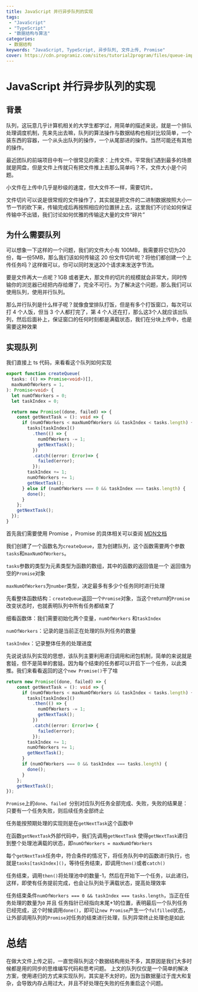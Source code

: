 ```yaml
---
title: JavaScript 并行异步队列的实现
tags:
 - "JavaScript"
 - "TypeScript"
 - "数据结构与算法"
categories: 
 - 数据结构
keywords: "JavaScript, TypeScript, 异步队列, 文件上传, Promise"
cover: https://cdn.programiz.com/sites/tutorial2program/files/queue-implementation.png
---
```


# JavaScript 并行异步队列的实现

## 背景

队列，这玩意几乎计算机相关的大学生都学过，用简单的描述来说，就是一个排队处理调度机制，先来先出去嘛，队列的算法操作与数据结构也相对比较简单，一个装东西的容器，一个从头出队列的操作，一个从尾部进的操作。当然可能还有其他的操作。

最近团队的前端项目中有一个很常见的需求：上传文件。平常我们遇到最多的场景就是网盘，但是文件上传就只有把文件推上去那么简单吗？不，文件大小是个问题。

小文件在上传中几乎是秒级的速度，但大文件不一样，需要切片。

文件切片可以说是很常规的文件操作了，其实就是把文件的二进制数据按照大小一节一节的砍下来，传输完成后再按照相应的位置拼上去，这里我们不讨论如何保证传输中不出错，我们讨论如何优雅的传输这大量的文件“碎片”

## 为什么需要队列

可以想象一下这样的一个问题，我们的文件大小有 100MB，我需要将它切为20份，每一份5MB，那么我们该如何传输这 20 份文件切片呢？将他们都创建一个上传任务吗？这样做可以，你可以同时发送20个请求来发送字节流。

要是文件再大一点呢？1GB 或者更大，那文件的切片的规模就会非常大，同时传输你的浏览器已经把内存给爆了，完全不可行。为了解决这个问题，那么我们可以使用队列，使用并行队列。

那么并行队列是什么样子呢？就像食堂排队打饭，但是有多个打饭窗口，每次可以打 4 个人饭，但当 3 个人都打完了，第 4 个人还在打，那么这3个人就应该出队列，然后后面补上，保证窗口的任何时刻都是满载状态，我们在分块上传中，也是需要这种效果

## 实现队列

我们直接上 ts 代码，来看看这个队列如何实现

```typescript
export function createQueue(
  tasks: (() => Promise<void>)[],
  maxNumOfWorkers = 1,
): Promise<void> {
  let numOfWorkers = 0;
  let taskIndex = 0;

  return new Promise((done, failed) => {
    const getNextTask = (): void => {
      if (numOfWorkers < maxNumOfWorkers && taskIndex < tasks.length) {
        tasks[taskIndex]()
          .then(() => {
            numOfWorkers -= 1;
            getNextTask();
          })
          .catch((error: Error)=> {
            failed(error);
          });
        taskIndex += 1;
        numOfWorkers += 1;
        getNextTask();
      } else if (numOfWorkers === 0 && taskIndex === tasks.length) {
        done();
      }
    };
    getNextTask();
  });
}
```

首先我们需要使用 Promise ，Promise 的具体相关可以查阅 [MDN文档](https://developer.mozilla.org/zh-CN/docs/Web/JavaScript/Reference/Global_Objects/Promise)

我们创建了一个函数名为`createQueue`，意为创建队列，这个函数需要两个参数`tasks`和`maxNumOfWorkers`。

`tasks`参数的类型为元素类型为函数的数组，其中的函数的返回值是一个 返回值为空的`Promise`对象

`maxNumOfWorkers`为`number`类型，决定最多有多少个任务同时进行处理

先看整体函数结构：`createQueue`返回一个`Promise`对象，当这个return的`Promise`改变状态时，也就表明队列中所有任务都结束了

细看函数体：我们需要初始化两个变量，`numOfWorkers` 和`taskIndex`

`numOfWorkers`：记录的是当前正在处理的队列任务的数量

`taskIndex`：记录整体任务的处理进度

先说说该队列实现的思想，该队列主要利用递归调用和闭包机制，简单的来说就是套娃，但不是简单的套娃。因为每个结束的任务都可以开启下一个任务，以此类推。我们来看看返回的这个`new Promise()`干了啥

```typescript
return new Promise((done, failed) => {
    const getNextTask = (): void => {
      if (numOfWorkers < maxNumOfWorkers && taskIndex < tasks.length) {
        tasks[taskIndex]()
          .then(() => {
            numOfWorkers -= 1;
            getNextTask();
          })
          .catch((error: Error)=> {
            failed(error);
          });
        taskIndex += 1;
        numOfWorkers += 1;
        getNextTask();
      } 
      if (numOfWorkers === 0 && taskIndex === tasks.length) {
        done();
      }
    };
    getNextTask();
});
```

`Promise`上的`done`、`failed `分别对应队列任务全部完成、失败，失败的结果是：只要有一个任务失败，则后续任务全部终止

任务能按预期处理的实现则是在`getNextTask`这个函数中

在函数`getNextTask`外部代码中，我们先调用`getNextTask` 使得`getNextTask`递归到整个处理池满载的状态，即`numOfWorkers = maxNumOfWorkers`

每个`getNextTask`任务中，符合条件的情况下，将任务队列中的函数进行执行，也就是`tasks[taskIndex]()`，等待任务结束，即调用`then()`或者`catch()`

任务结束，调用`then()`将处理池中的数量-1，然后在开始下一个任务，以此递归，这样，即使有任务提前完成，也会让队列处于满载状态，提高处理效率

任务结束条件`numOfWorkers === 0 && taskIndex === tasks.length`，当正在任务处理的数量为`0` 并且 任务指针已经指向末尾+1的位置，表明最后一个队列任务已经完成，这个时候调用`done()`，即可让`new Promise`产生一个`fulfilled`状态，让外部调用队列的`Promise`对任务的结束进行处理，队列异常终止处理也是如此

# 总结
在做大文件上传之前，一直觉得队列这个数据结构用处不多，其原因是我们大多时候都是用的同步的思维编写代码和思考问题。
上文的队列仅仅是一个简单的解决方案，使用递归的方式来实现队列，其实是不太好的，因为当数据量过于庞大和复杂，会导致内存占用过大，并且不好处理在失败的任务重启这个问题。
